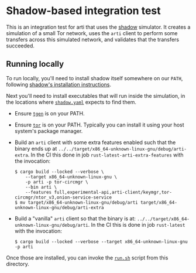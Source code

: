 # Shadow-based integration test

This is an integration test for arti that uses the
[shadow](https://shadow.github.io/) simulator. It creates a simulation of a
small Tor network, uses the `arti` client to perform some transfers across this
simulated network, and validates that the transfers succeeded.

## Running locally

To run locally, you'll need to install shadow itself somewhere on our `PATH`,
following [shadow's installation
instructions](https://shadow.github.io/docs/guide/supported_platforms.html).

Next you'll need to install executables that will run inside the simulation, in the
locations where [`shadow.yaml`](./shadow.yaml) expects to find them.

* Ensure [`tgen`](https://github.com/shadow/tgen/) is on your PATH.

* Ensure [`tor`](https://gitlab.torproject.org/tpo/core/tor) is on your PATH.
  Typically you can install it using your host system's package manager.

* Build an `arti` client with some extra features enabled such that the binary
  ends up at `../../target/x86_64-unknown-linux-gnu/debug/arti-extra`. In the CI
  this done in job `rust-latest-arti-extra-features` with the invocation:

  ```shell
  $ cargo build --locked --verbose \
      --target x86_64-unknown-linux-gnu \
      -p arti -p tor-circmgr \
      --bin arti \
      --features full,experimental-api,arti-client/keymgr,tor-circmgr/ntor_v3,onion-service-service
  $ mv target/x86_64-unknown-linux-gnu/debug/arti target/x86_64-unknown-linux-gnu/debug/arti-extra
  ```

* Build a "vanilla" `arti` client so that the binary is at:
  `../../target/x86_64-unknown-linux-gnu/debug/arti`. In the CI this is done in
  job `rust-latest` with the invocation:

  ```shell
  $ cargo build --locked --verbose --target x86_64-unknown-linux-gnu -p arti
  ```

Once those are installed, you can invoke the [`run.sh`](./run.sh) script from
this directory. 
